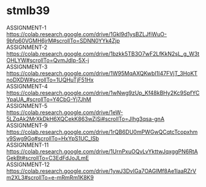 # stmlb39
ASSIGNMENT-1   
https://colab.research.google.com/drive/1Gkl9d1ysBZLJfiWuO-9bfp60VGMH6jrM#scrollTo=SDNN0YYk4Zjp   
ASSIGNMENT-2  
https://colab.research.google.com/drive/1bzkk5TB3O7wF2LfKkN2sL_g_W3tOHLYW#scrollTo=QvmJdIp-5X-j   
ASSIGNMENT-3  
https://colab.research.google.com/drive/1W95MqAXQKwbI1I47FVjT_3HoKTnoDXDW#scrollTo=1UQHuTjF51Hx   
ASSIGNMENT-4  
https://colab.research.google.com/drive/1wNwg9zUp_Kf48kBHy2Kc9SpfYCYpaUA_#scrollTo=Y4CbG-Yj7JhM   
ASSIGNMENT-5  
https://colab.research.google.com/drive/1eW-5LZqAk2MrXkDkH6XQCekK863wZjSi#scrollTo=Jlhg3qsa-gnA    
ASSIGNMENT-9   
https://colab.research.google.com/drive/1rQB6DU0mPWGwQCqtcTcopxhmv9Swg9Go#scrollTo=HxYpS1UC_ISb   
ASSIGNMENT-11  
https://colab.research.google.com/drive/1UrnPxuOQvLvYkttwJqxggPN6RtAGekBt#scrollTo=C3EdFdJoJLmE   
ASSIGNMENT-12  
https://colab.research.google.com/drive/1ywJ3DvIGa7OAGlMf8Ae1IaaRZrVm2XL3#scrollTo=e-mRmRm1K8K9  
